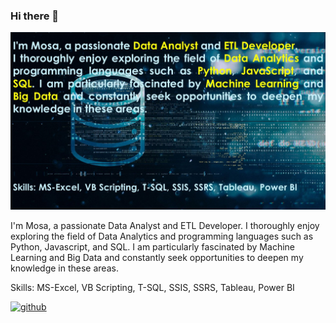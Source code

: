 ### Hi there 👋

![Data Analyst](github.jpg)

I'm Mosa, a passionate Data Analyst and ETL Developer. I thoroughly enjoy exploring the field of Data Analytics and programming languages such as Python, Javascript, and SQL. I am particularly fascinated by Machine Learning and Big Data and constantly seek opportunities to deepen my knowledge in these areas.

Skills: MS-Excel, VB Scripting, T-SQL, SSIS, SSRS, Tableau, Power BI 



[<img src='https://cdn.jsdelivr.net/npm/simple-icons@3.0.1/icons/github.svg' alt='github' height='40'>](https://github.com/musahas)  




  

